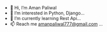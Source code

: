 - 👋 Hi, I’m Aman Paliwal
- 👀 I’m interested in Python, Django...
- 🌱 I’m currently learning Rest Api...
- 📫 Reach me amanpaliwal777@gmail.com ...

<!---
amanpaliwal777/amanpaliwal777 is a ✨ special ✨ repository because its `README.md` (this file) appears on your GitHub profile.
You can click the Preview link to take a look at your changes.
--->
